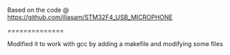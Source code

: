 Based on the code @ https://github.com/iliasam/STM32F4_USB_MICROPHONE

==============

Modified it to work with gcc by adding a makefile and modifying some files
